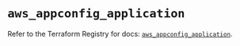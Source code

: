 # `aws_appconfig_application`

Refer to the Terraform Registry for docs: [`aws_appconfig_application`](https://registry.terraform.io/providers/hashicorp/aws/5.89.0/docs/resources/appconfig_application).
